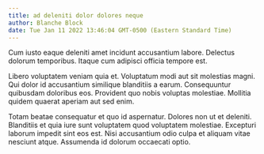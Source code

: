 ```yaml
---
title: ad deleniti dolor dolores neque
author: Blanche Block
date: Tue Jan 11 2022 13:46:04 GMT-0500 (Eastern Standard Time)
---
```

Cum iusto eaque deleniti amet incidunt accusantium labore. Delectus dolorum temporibus. Itaque cum adipisci officia tempore est.

 Libero voluptatem veniam quia et. Voluptatum modi aut sit molestias magni. Qui dolor id accusantium similique blanditiis a earum. Consequuntur quibusdam doloribus eos. Provident quo nobis voluptas molestiae. Mollitia quidem quaerat aperiam aut sed enim.

 Totam beatae consequatur et quo id aspernatur. Dolores non ut et deleniti. Blanditiis et quia iure sunt voluptatem quod voluptatem molestiae. Excepturi laborum impedit sint eos est. Nisi accusantium odio culpa et aliquam vitae nesciunt atque. Assumenda id dolorum occaecati optio.